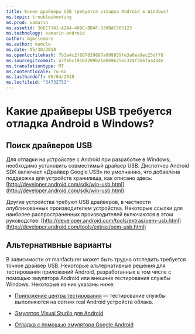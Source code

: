 ```yaml
---
title: Какие драйверы USB требуется отладка Android в Windows?
ms.topic: troubleshooting
ms.prod: xamarin
ms.assetid: 36EC7341-A2A4-409C-BD4F-330BAC505123
ms.technology: xamarin-android
author: mgmclemore
ms.author: mamcle
ms.date: 05/30/2018
ms.openlocfilehash: 7b3a4c2f807839897a099959fe3a6ea9ec25df78
ms.sourcegitcommit: a7febc19102209b21e0696256c324f366faa444e
ms.translationtype: MT
ms.contentlocale: ru-RU
ms.lasthandoff: 06/04/2018
ms.locfileid: "34732753"
---
```

# <a name="what-usb-drivers-do-i-need-to-debug-android-on-windows"></a>Какие драйверы USB требуется отладка Android в Windows?

## <a name="finding-usb-drivers"></a>Поиск драйверов USB

Для отладки на устройстве с Android при разработке в Windows; необходимо установить совместимый драйвер USB. Диспетчер Android SDK включает «Драйвер Google USB» по умолчанию, что добавлена поддержка для устройств хранилища, как описано здесь: [http://developer.android.com/sdk/win-usb.html](http://developer.android.com/sdk/win-usb.html)

Другие устройства требуют USB драйверов, в частности опубликованных производителем устройства. Некоторые ссылки для наиболее распространенных производителей включаются в этом руководстве: [http://developer.android.com/tools/extras/oem-usb.html](http://developer.android.com/tools/extras/oem-usb.html)

## <a name="alternatives"></a>Альтернативные варианты

В зависимости от manfacturer может быть трудно отследить требуется точное драйвер USB. Некоторые альтернативные решения для тестирования приложений Android, разработанных в том числе с помощью эмулятора Android или внешние тестирования службы Windows. Некоторые из них указаны ниже:

- [Приложение центра тестирования](https://docs.microsoft.com/appcenter/test-cloud/) — тестирование службы выполняются на сотнях real Android устройств облака.

- [Эмулятор Visual Studio для Android](https://www.visualstudio.com/en-us/features/msft-android-emulator-vs.aspx)

- [Отладка с помощью эмулятора Google Android](~/android/deploy-test/debugging/android-sdk-emulator/index.md)

